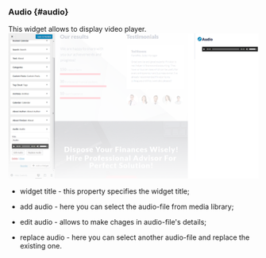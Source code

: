 ### Audio {#audio}

This widget allows to display video player.![](/assets/9630import.png)

* widget title - this property specifies the widget title;

* add audio - here you can select the audio-file from media library;
* edit audio - allows to make chages in audio-file's details;
* replace audio - here you can select another audio-file and replace the existing one.



